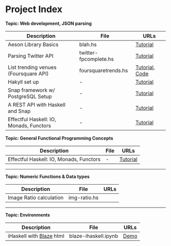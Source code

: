
# Project Index

**Topic: Web development, JSON parsing**

|             Description                |          File         |           URLs           |
| -------------------------------------  | --------------------- | ------------------------ |
| Aeson Library Basics                   | blah.hs               | [Tutorial][1]            |
| Parsing Twitter API                    | twitter-fpcomplete.hs | [Tutorial][2]            |
| List trending venues (Foursquare API)  | foursquaretrends.hs   | [Tutorial][3], [Code][4] |
| Hakyll set up                          | -                     | [Tutorial][5]            |
| Snap framework w/ PostgreSQL Setup     | -                     | [Tutorial][6]            |
| A REST API with Haskell and Snap       | -                     | [Tutorial][7]            |
| Effectful Haskell: IO, Monads, Functors| -                     | [Tutorial][8]            |

**Topic: General Functional Programming Concepts**

|             Description                |          File         |           URLs           |
| -------------------------------------  | --------------------- | ------------------------ |
| Effectful Haskell: IO, Monads, Functors| -                     | [Tutorial][8]            |



[1]: http://blog.raynes.me/blog/2012/11/27/easy-json-parsing-in-haskell-with-aeson/
[2]: https://www.fpcomplete.com/school/starting-with-haskell/libraries-and-frameworks/text-manipulation/json
[3]: https://www.fpcomplete.com/school/to-infinity-and-beyond/pick-of-the-week/foursquare-api-example
[4]: https://github.com/wcauchois/haskell-foursquare-api-example
[5]: http://yannesposito.com/Scratch/en/blog/Hakyll-setup/
[6]: http://janrain.com/blog/tutorial-building-a-sample-application-with-haskell-snap-postgresql-and-the-postgresql-simple-snaplet/
[7]: http://robots-staging.thoughtbot.com/a-rest-api-with-haskell-and-snap
[8]: http://slpopejoy.github.io/posts/Effectful01.html

---

**Topic: Numeric Functions & Data types**

|             Description               |          File         |           URLs           |
| ------------------------------------- | --------------------- | ------------------------ |
| Image Ratio calculation               | img-ratio.hs          |                          |

---

**Topic: Environments**

|             Description               |          File         |           URLs           |
| ------------------------------------- | --------------------- | ------------------------ |
| iHaskell with [Blaze][301] html       | blaze-ihaskell.ipynb  | [Demo][301]              |

[301]: http://nbviewer.ipython.org/github/katychuang/getting-started-with-haskell/blob/master/tutorials/blaze-ihaskell.ipynb


